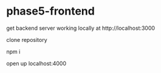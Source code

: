 # phase5-frontend

get backend server working locally at http://localhost:3000

clone repository

npm i

open up localhost:4000
